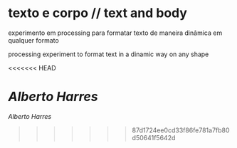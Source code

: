 # texto e corpo // text and body 

experimento em processing para formatar texto de maneira dinâmica em qualquer formato 


processing experiment to format text in a dinamic way on any shape 

<<<<<<< HEAD

_Alberto Harres_
=======
_Alberto Harres_
>>>>>>> 87d1724ee0cd33f86fe781a7fb80d50641f5642d
